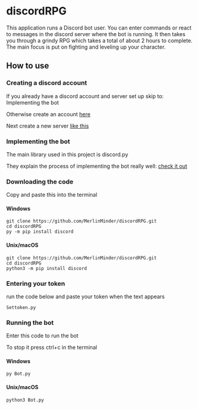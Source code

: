 # discordRPG

This application runs a Discord bot user. You can enter commands or react to messages in the discord server where the bot is running. It then takes you through a grindy RPG which takes a total of about 2 hours to complete. The main focus is put on fighting and leveling up your character. 

## How to use

### Creating a discord account

If you already have a discord account and server set up skip to: Implementing the bot

Otherwise create an account [here](https://support.discord.com/hc/en-us/articles/360033931551-Getting-Started)

Next create a new server [like this](https://support.discord.com/hc/en-us/articles/204849977-How-do-I-create-a-server-)

### Implementing the bot

The main library used in this project is discord.py

They explain the process of implementing the bot really well: [check it out](https://discordpy.readthedocs.io/en/stable/discord.html)

### Downloading the code

Copy and paste this into the terminal

#### Windows
```
git clone https://github.com/MerlinMinder/discordRPG.git 
cd discordRPG
py -m pip install discord
```

#### Unix/macOS
```
git clone https://github.com/MerlinMinder/discordRPG.git 
cd discordRPG
python3 -m pip install discord
```

### Entering your token

run the code below and paste your token when the text appears

```
Settoken.py
```

### Running the bot

Enter this code to run the bot

To stop it press ctrl+c in the terminal

#### Windows
```
py Bot.py
```

#### Unix/macOS
```
python3 Bot.py
```
